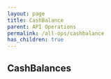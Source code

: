 ```yaml
---
layout: page
title: CashBalance
parent: API Operations
permalink: /all-ops/cashbalance
has_children: true
---
```


## CashBalances